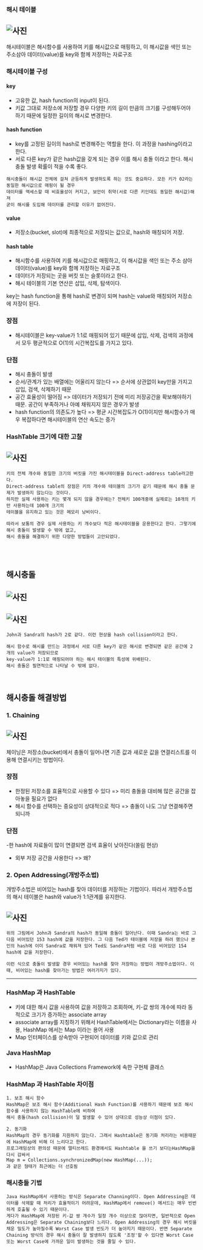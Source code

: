 ### 해시 테이블

## ![사진](https://github.com/leedongjoon121/Reference/blob/img/img/hashTable.png?raw=true)

해시테이블은 해시함수를 사용하여 키를 해시값으로 매핑하고, 이 해시값을 색인 또는 주소삼아 데이터(value)를 key와 함께 저장하는 자료구조

### 해시테이블 구성

#### key
- 고유한 값, hash function의 input이 된다.
- 키값 그대로 저장소에 저장할 경우 다양한 키의 길이 만큼의 크기를 구성해두어야 하기 때문에 일정한 길이의 해시로 변경한다.

#### hash function
- key를 고정된 길이의 hash로 변경해주는 역할을 한다. 이 과정을 hashing이라고 한다.
- 서로 다른 key가 같은 hash값을 갖게 되는 경우 이를 해시 충돌 이라고 한다. 해시 충돌 발생 확률이 적을 수록 좋다.

```
해시충돌이 해시값 전체에 걸쳐 균등하게 발생하도록 하는 것도 중요하다. 모든 키가 02라는 동일한 해시값으로 매핑이 될 경우
데이터를 액세스할 때 비효율성이 커지고, 보안이 취약(서로 다른 키인데도 동일한 해시값)해져 
굳이 해시를 도입해 데이터를 관리할 이유가 없어진다.
```
#### value
- 저장소(bucket, slot)에 최종적으로 저장되는 값으로, hash와 매칭되어 저장.

#### hash table
- 해시함수를 사용하여 키를 해시값으로 매핑하고, 이 해시값을 색인 또는 주소 삼아 데이터(value)를 key와 함께 저장하는 자료구조
- 데이터가 저장되는 곳을 버킷 또는 슬롯이라고 한다.
- 해시 테이블의 기본 연산은 삽입, 삭제, 탐색이다.

key는 hash function을 통해 hash로 변경이 되며 hash는 value와 매칭되어 저장소에 저장이 된다.

### 장점
- 해시테이블은 key-value가 1:1로 매핑되어 있기 때문에 삽입, 삭제, 검색의 과정에서 모두 평균적으로 O(1)의 시간복잡도를 가지고 있다.

### 단점
- 해시 충돌이 발생
- 순서/관계가 있는 배열에는 어울리지 않는다 => 순서에 상관없이 key만을 가지고 삽입, 검색, 삭제하기 때문
- 공간 효율성이 떨어짐 => 데이터가 저장되기 전에 미리 저장공간을 확보해야하기 때문. 공간이 부족하거나 아예 채워지지 않은 경우가 발생
- hash function의 의존도가 높다 => 평균 시간복잡도가 O(1)이지만 해시함수가 매우 복잡하다면 해시테이블의 연산 속도는 증가


### HashTable 크기에 대한 고찰

## ![사진](https://github.com/leedongjoon121/Reference/blob/img/img/hashTableSize.png?raw=true)

```
키의 전체 개수와 동일한 크기의 버킷을 가진 해시테이블을 Direct-address table라고한다.
Direct-address table의 장점은 키의 개수와 테이블의 크기가 같기 때문에 해시 충돌 문제가 발생하지 않는다는 것이다.
하지만 실제 사용하는 키는 몇개 되지 않을 경우에는? 전체키 100개중에 실제로는 10개의 키만 사용하는데 100개 크기의 
테이블을 유지하고 있는 것은 메모리 낭비이다.

따라서 보통의 경우 실제 사용하는 키 개수보다 적은 해시테이블을 운용한다고 한다. 그렇기에 해시 충돌이 발생할 수 밖에 없고, 
해시 충돌을 해결하기 위한 다양한 방법들이 고안되었다.
```

<br/>
<br/>

## 해시충돌

## ![사진](https://github.com/leedongjoon121/Reference/blob/img/img/hashCollision.png?raw=true)

## ![사진](https://github.com/leedongjoon121/Reference/blob/img/img/hashCollision2.png?raw=true)

```
John과 Sandra의 hash가 2로 같다. 이런 현상을 hash collision이라고 한다.

해시 함수로 해시를 만드는 과정에서 서로 다른 key가 같은 해시로 변경되면 같은 공간에 2개의 value가 저장되므로
key-value가 1:1로 매핑되어야 하는 해시 테이블의 특성에 위배된다.
해시 충돌은 필연적으로 나타날 수 밖에 없다.

```

<br/>

## 해시충돌 해결방법

### 1. Chaining

## ![사진](https://github.com/leedongjoon121/Reference/blob/img/img/hashCollisionResolve1.png?raw=true)


체이닝은 저장소(bucket)에서 충돌이 일어나면 기존 값과 새로운 값을 연결리스트를 이용해 연결시키는 방법이다.

### 장점

- 한정된 저장소를 효율적으로 사용할 수 있다 => 미리 충돌을 대비해 많은 공간을 잡아놓을 필요가 없다
- 해시 함수를 선택하는 중요성이 상대적으로 적다 => 충돌이 나도 그냥 연결해주면 되니까

### 단점

-한 hash에 자료들이 많이 연결되면 검색 효율이 낮아진다(쏠림 현상)
- 외부 저장 공간을 사용한다 => 왜?


### 2. Open Addressing(개방주소법)

개방주소법은 비어있는 hash를 찾아 데이터를 저장하는 기법이다. 따라서 개방주소법의 해시 테이블은 hash와 value가 1:1관계를 유지한다.

## ![사진](https://github.com/leedongjoon121/Reference/blob/img/img/hashCollisionResolve2.png?raw=true)

```
위의 그림에서 John과 Sandra의 hash가 동일해 충돌이 일어난다. 이때 Sandra는 바로 그 다음 비어있던 153 hash에 값을 저장한다. 그 다음 Ted가 테이블에 저장을 하려 했으나 본인의 hash에 이미 Sandra로 채워져 있어 Ted도 Sandra처럼 바로 다음 비어있던 154 hash에 값을 저장한다.

이런 식으로 충돌이 발생할 경우 비어있는 hash를 찾아 저장하는 방법이 개방주소법이다. 이때, 비어있는 hash를 찾아가는 방법은 여러가지가 있다.
```


<hr/>

### HashMap 과 HashTable
- 키에 대한 해시 값을 사용하여 값을 저장하고 조회하며, 키-값 쌍의 개수에 따라 동적으로 크기가 증가하는 associate array
- associate array를 지칭하기 위해서 HashTable에서는 Dictionary라는 이름을 사용, HashMap 에서는 Map 이라는 용어 사용
- Map 인터페이스를 상속받아 구현되어 데이터를 키와 값으로 관리

### Java HashMap
- HashMap은 Java Collections Framework에 속한 구현체 클래스


### HashMap 과 HashTable 차이점
```
1. 보조 해시 함수
HashMap은 보조 해시 함수(Additional Hash Function)를 사용하기 때문에 보조 해시 함수를 사용하지 않는 HashTable에 비하여 
해시 충돌(hash collision)이 덜 발생할 수 있어 상대으로 성능상 이점이 있다.

2. 동기화
HashMap의 경우 동기화를 지원하지 않는다. 그래서 Hashtable은 동기화 처리라는 비용때문에 HashMap에 비해 더 느리다고 한다.
프로그래밍상의 편의성 때문에 멀티쓰레드 환경에서도 Hashtable 을 쓰기 보다는HashMap을 다시 감싸서
Map m = Collections.synchronizedMap(new HashMap(...));
과 같은 형태가 최근에는 더 선호됨

```

### 해시충돌 기법
```
Java HashMap에서 사용하는 방식은 Separate Channing이다. Open Addressing은 데이터를 삭제할 때 처리가 효율적이기 어려운데, HashMap에서 remove() 메서드는 매우 빈번하게 호출될 수 있기 때문이다.
게다가 HashMap에 저장된 키-값 쌍 개수가 일정 개수 이상으로 많아지면, 일반적으로 Open Addressing은 Separate Chaining보다 느리다. Open Addressing의 경우 해시 버킷을 채운 밀도가 높아질수록 Worst Case 발생 빈도가 더 높아지기 때문이다. 반면 Separate Chaining 방식의 경우 해시 충돌이 잘 발생하지 않도록 '조정'할 수 있다면 Worst Case 또는 Worst Case에 가까운 일이 발생하는 것을 줄일 수 있다.
```

